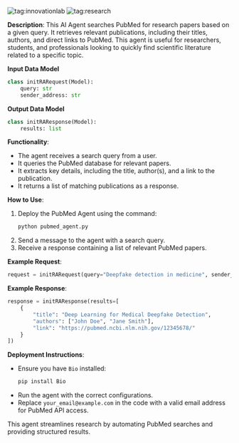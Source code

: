 ![tag:innovationlab](https://img.shields.io/badge/innovationlab-3D8BD3)
![tag:research](https://img.shields.io/badge/research-3D8BD3)

**Description**: This AI Agent searches PubMed for research papers based on a given query. It retrieves relevant publications, including their titles, authors, and direct links to PubMed. This agent is useful for researchers, students, and professionals looking to quickly find scientific literature related to a specific topic.

**Input Data Model**
```python
class initRARequest(Model):
    query: str
    sender_address: str  
```

**Output Data Model**
```python
class initRAResponse(Model):
    results: list
```

**Functionality**:
- The agent receives a search query from a user.
- It queries the PubMed database for relevant papers.
- It extracts key details, including the title, author(s), and a link to the publication.
- It returns a list of matching publications as a response.

**How to Use**:
1. Deploy the PubMed Agent using the command:
   ```sh
   python pubmed_agent.py
   ```
2. Send a message to the agent with a search query.
3. Receive a response containing a list of relevant PubMed papers.

**Example Request**:
```python
request = initRARequest(query="Deepfake detection in medicine", sender_address="agent_123")
```

**Example Response**:
```python
response = initRAResponse(results=[
    {
        "title": "Deep Learning for Medical Deepfake Detection",
        "authors": ["John Doe", "Jane Smith"],
        "link": "https://pubmed.ncbi.nlm.nih.gov/12345678/"
    }
])
```

**Deployment Instructions**:
- Ensure you have `Bio` installed:
  ```sh
  pip install Bio
  ```
- Run the agent with the correct configurations.
- Replace `your_email@example.com` in the code with a valid email address for PubMed API access.

This agent streamlines research by automating PubMed searches and providing structured results.

